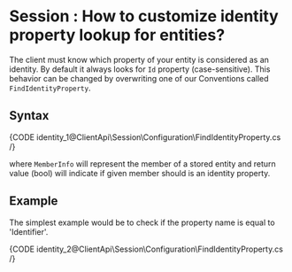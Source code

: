 # Session : How to customize identity property lookup for entities?

The client must know which property of your entity is considered as an identity. By default it always looks for `Id` property (case-sensitive). This behavior can be changed by overwriting one of our Conventions called `FindIdentityProperty`.

## Syntax

{CODE identity_1@ClientApi\Session\Configuration\FindIdentityProperty.cs /}

where `MemberInfo` will represent the member of a stored entity and return value (bool) will indicate if given member should is an identity property.

## Example

The simplest example would be to check if the property name is equal to 'Identifier'.

{CODE identity_2@ClientApi\Session\Configuration\FindIdentityProperty.cs /}
